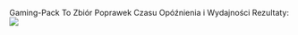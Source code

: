 Gaming-Pack To Zbiór Poprawek Czasu Opóźnienia i Wydajności Rezultaty: [![](https://custom-icon-badges.demolab.com/badge/Discord%20Link-gray?logo=Discord)](https://discord.gg/YQT6PsjZeQ)
